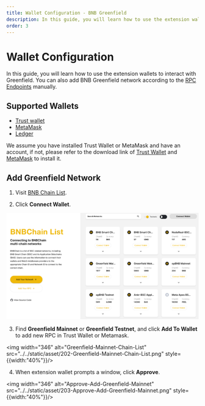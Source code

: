 ```yaml
---
title: Wallet Configuration - BNB Greenfield
description: In this guide, you will learn how to use the extension wallets to interact with Greenfield. 
order: 3
---
```


# Wallet Configuration

In this guide, you will learn how to use the extension wallets to interact with Greenfield. You can also add BNB Greenfield network according to the [RPC Endpoints](../for-developers/network-endpoint/endpoints.md) manually.

## Supported Wallets
* [Trust wallet](https://trustwallet.com/)
* [MetaMask](https://metamask.io/)
* [Ledger](https://www.ledger.com/)

We assume you have installed Trust Wallet or MetaMask and have an account, if not, please refer to the download link of [Trust Wallet](https://chrome.google.com/webstore/detail/trust-wallet/egjidjbpglichdcondbcbdnbeeppgdph) and [MetaMask](https://metamask.io/download/)
to install it.

## Add Greenfield Network
1. Visit [BNB Chain List](https://www.bnbchainlist.org/).

2. Click **Connect Wallet**.


![connect-wallet](../static/asset/201-Connect-Wallet.png)

3. Find **Greenfield Mainnet** or **Greenfield Testnet**, and click **Add To Wallet** to add new RPC in Trust Wallet or Metamask.

<img width="346" alt="Greenfield-Mainnet-Chain-List" src="../../static/asset/202-Greenfield-Mainnet-Chain-List.png" style={{width:"40%"}}/>

4. When extension wallet prompts a window, click **Approve**.

<img width="346" alt="Approve-Add-Greenfield-Mainnet" src="../../static/asset/203-Approve-Add-Greenfield-Mainnet.png" style={{width:"40%"}}/>
